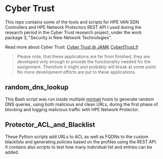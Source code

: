 # Cyber Trust

This repo contains some of the tools and scripts for HPE VAN SDN Controllers and HPE Network Protectors REST API I used during the research period in the Cyber Trust research project, under the work package 3, "Security in New Network Technologies".


Read more about Cyber Trust:
[Cyber Trust @ JAMK](https://cybertrust.labranet.jamk.fi/ct/public)
[CybertTrust.fi](http://cybertrust.fi)

> Please note, that these applications are far from finished, they are developed only enough to provide the functionality needed for the assignment. Therefore it might and probably will break at some point. No more development efforts are put to these applications.

## random_dns_lookup

This Bash script was run inside multiple [mininet](http://http://mininet.org) hosts to generate random DNS queries, using both malicious and clean URLs, during the first phase of blocking and logging malicious traffic with HPE Network Protector.

## Protector_ACL_and_Blacklist

These Python scripts add URLs to ACL as well as FQDNs to the custom blacklists and generating policies based on the profiles using the REST API. It contains also scripts to test how many individual list and entries can be added.

